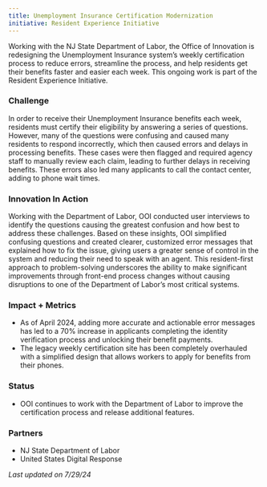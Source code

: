 ```yaml
---
title: Unemployment Insurance Certification Modernization
initiative: Resident Experience Initiative
---
```


Working with the NJ State Department of Labor, the Office of Innovation is redesigning the Unemployment Insurance system’s weekly certification process to reduce errors, streamline the process, and help residents get their benefits faster and easier each week. This ongoing work is part of the Resident Experience Initiative.

### Challenge

In order to receive their Unemployment Insurance benefits each week, residents must certify their eligibility by answering a series of questions. However, many of the questions were confusing and caused many residents to respond incorrectly, which then caused errors and delays in processing benefits. These cases were then flagged and required agency staff to manually review each claim, leading to further delays in receiving benefits. These errors also led many applicants to call the contact center, adding to phone wait times. 

### Innovation In Action

Working with the Department of Labor, OOI conducted user interviews to identify the questions causing the greatest confusion and how best to address these challenges. Based on these insights, OOI simplified confusing questions and created clearer, customized error messages that explained how to fix the issue, giving users a greater sense of control in the system and reducing their need to speak with an agent. This resident-first approach to problem-solving underscores the ability to make significant improvements through front-end process changes without causing disruptions to one of the Department of Labor’s most critical systems. 

### Impact + Metrics

- As of April 2024, adding more accurate and actionable error messages has led to a 70% increase in applicants completing the identity verification process and unlocking their benefit payments.
- The legacy weekly certification site has been completely overhauled with a simplified design that allows workers to apply for benefits from their phones.

### Status

-   OOI continues to work with the Department of Labor to improve the certification process and release additional features.
  
### Partners

-   NJ State Department of Labor
-   United States Digital Response

*Last updated on 7/29/24*
